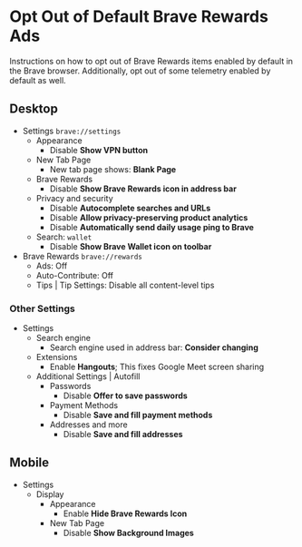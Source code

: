 # Opt Out of Default Brave Rewards Ads

Instructions on how to opt out of Brave Rewards items enabled by default in the Brave browser.
Additionally, opt out of some telemetry enabled by default as well.

## Desktop

- Settings `brave://settings`
  - Appearance
    - Disable **Show VPN button**
  - New Tab Page
    - New tab page shows: **Blank Page**
  - Brave Rewards
    - Disable **Show Brave Rewards icon in address bar**
  - Privacy and security
    - Disable **Autocomplete searches and URLs**
    - Disable **Allow privacy-preserving product analytics**
    - Disable **Automatically send daily usage ping to Brave**
  - Search: `wallet`
    - Disable **Show Brave Wallet icon on toolbar**
- Brave Rewards `brave://rewards`
  - Ads: Off
  - Auto-Contribute: Off
  - Tips | Tip Settings: Disable all content-level tips

### Other Settings

- Settings
  - Search engine
    - Search engine used in address bar: **Consider changing**
  - Extensions
    - Enable **Hangouts**; This fixes Google Meet screen sharing
  - Additional Settings | Autofill
    - Passwords
      - Disable **Offer to save passwords**
    - Payment Methods
      - Disable **Save and fill payment methods**
    - Addresses and more
      - Disable **Save and fill addresses**

## Mobile

- Settings
  - Display
    - Appearance
      - Enable **Hide Brave Rewards Icon**
    - New Tab Page
      - Disable **Show Background Images**
